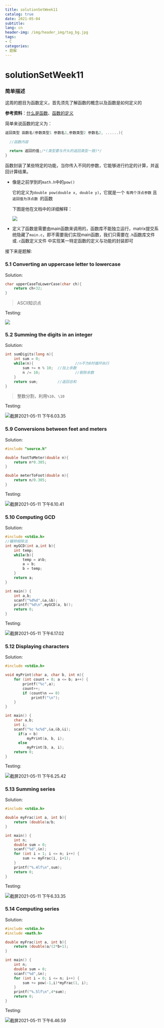 ```yaml
---
title: solutionSetWeek11
catalog: true
date: 2021-05-04
subtitle:
lang: cn
header-img: /img/header_img/tag_bg.jpg
tags:
- C
categories:
- 题解
---
```


# solutionSetWeek11

### 简单描述

这周的题目为函数定义，首先须先了解函数的概念以及函数是如何定义的

**参考资料**：[什么是函数](http://c.biancheng.net/view/1850.html)、[函数的定义]()

简单来说函数的定义为：

```c
返回类型 函数名(参数类型1 参数名1,参数类型2 参数名2, ......){
  
  //函数内容
  
  return 返回的值;/*(类型要与开头的返回类型一致)*/
}
```

函数封装了某些特定的功能，当你传入不同的参数，它能够进行约定的计算，并返回计算结果。

- 像是之前学到的`math.h`中的`pow()`

    它的定义为`double pow(double x, double y)`，它就是一个 `有两个浮点参数` 且`返回值为浮点数 `的函数

    下图是他在文档中的详细解释：

    ![](1.png)

- 定义了函数是需要由main函数来调用的，函数库不能独立运行，matrix提交系统隐藏了`main.c`，即不需要我们实现main函数，我们只需要在`.h`函数库文件或`.c`函数定义文件 中实现某一特定函数的定义与功能的封装即可

接下来是题解:

### **5.1 Converting an uppercase letter to lowercase**

Solution:

```c
char upperCaseToLowerCase(char ch){
    return ch+32;
}
```

> ASCII知识点

Testing:

![](2.png)

### **5.2 Summing the digits in an integer**

Solution:

```c
int sumDigits(long n){
    int sum = 0;
    while(n){					//n不为0时循环执行
        sum += n % 10;	//加上余数
        n /= 10;				//剔除余数
    }
    return sum;			//返回总和
}
```

> 整数分割，利用`%10`、`\10` 

Testing:

![截屏2021-05-11 下午6.03.35](3.png)

### **5.9 Conversions between feet and meters**

Solution:

```c
#include "source.h"

double footToMeter(double n){
    return n*0.305;
}

double meterToFoot(double n){
    return n/0.305;
}
```

Testing:

![截屏2021-05-11 下午6.10.41](4.png)

### **5.10 Computing GCD**

Solution:

```c
#include <stdio.h>
//辗转相除法
int myGCD(int a,int b){
    int temp;
    while(b){
        temp = a%b;
        a = b;
        b = temp;
    }
    return a;
}

int main() {
    int a,b;
    scanf("%d%d",&a,&b);
    printf("%d\n",myGCD(a, b));
    return 0;
}
```

Testing:

![截屏2021-05-11 下午6.17.02](5.png)

### **5.12 Displaying characters**

Solution:

```c
#include <stdio.h>

void myPrint(char a, char b, int n){
    for (int count = 0; a <= b; a++) {
        printf("%c",a);
        count++;
        if (count%n == 0)
            printf("\n");
    }
}

int main() {
    char a,b;
    int i;
    scanf("%c %c%d",&a,&b,&i);
      if(a < b)
          myPrint(a, b, i);
      else
          myPrint(b, a, i);
    return 0;
}
```

Testing:

![截屏2021-05-11 下午6.25.42](6.png)

### **5.13 Summing series**

Solution:

```c
#include <stdio.h>

double myFrac(int a, int b){
    return (double)a/b;
}

int main() {
    int n;
    double sum = 0;
    scanf("%d",&n);
    for (int i = 1; i <= n; i++) {
        sum += myFrac(i, i+1);
    }
    printf("%.4lf\n",sum);
    return 0;
}
```

Testing:

![截屏2021-05-11 下午6.33.35](7.png)

### **5.14 Computing series**

Solution:

```c
#include <stdio.h>
#include <math.h>

double myFrac(int a, int b){
    return (double)a/(2*b+1);
}

int main() {
    int n;
    double sum = 0;
    scanf("%d",&n);
    for (int i = 0; i <= n; i++) {
        sum += pow(-1,i)*myFrac(1, i);
    }
    printf("%.5lf\n",4*sum);
    return 0;
}
```

Testing:

![截屏2021-05-11 下午6.46.59](8.png)